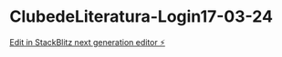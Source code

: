 # ClubedeLiteratura-Login17-03-24

[Edit in StackBlitz next generation editor ⚡️](https://stackblitz.com/~/github.com/RamonaP88/ClubedeLiteratura-Login17-03-24)
